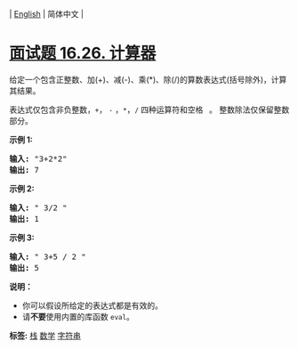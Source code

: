 | [English](README_EN.md) | 简体中文 |

# [面试题 16.26. 计算器](https://leetcode.cn/problems/calculator-lcci)
<p>给定一个包含正整数、加(+)、减(-)、乘(*)、除(/)的算数表达式(括号除外)，计算其结果。</p>

<p>表达式仅包含非负整数，<code>+</code>， <code>-</code> ，<code>*</code>，<code>/</code> 四种运算符和空格&nbsp;<code>&nbsp;</code>。 整数除法仅保留整数部分。</p>

<p><strong>示例&nbsp;1:</strong></p>

<pre><strong>输入: </strong>&quot;3+2*2&quot;
<strong>输出:</strong> 7
</pre>

<p><strong>示例 2:</strong></p>

<pre><strong>输入:</strong> &quot; 3/2 &quot;
<strong>输出:</strong> 1</pre>

<p><strong>示例 3:</strong></p>

<pre><strong>输入:</strong> &quot; 3+5 / 2 &quot;
<strong>输出:</strong> 5
</pre>

<p><strong>说明：</strong></p>

<ul>
	<li>你可以假设所给定的表达式都是有效的。</li>
	<li>请<strong>不要</strong>使用内置的库函数 <code>eval</code>。</li>
</ul>

**标签:**  [栈](https://leetcode.cn/tag/stack) [数学](https://leetcode.cn/tag/math) [字符串](https://leetcode.cn/tag/string) 